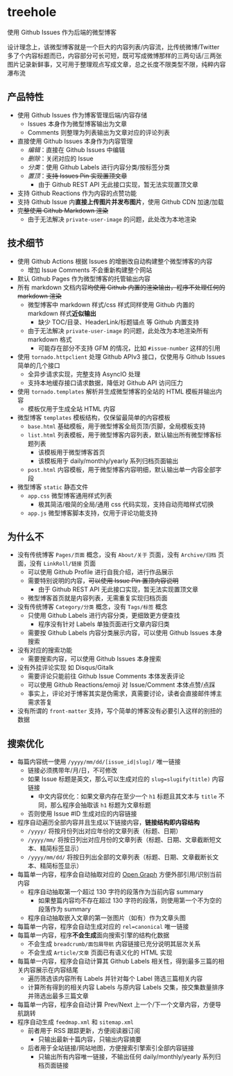 # treehole

使用 Github Issues 作为后端的微型博客

设计理念上，该微型博客就是一个巨大的内容列表/内容流，比传统微博/Twitter 多了个内容标题而已，内容部分可长可短，既可写成微博那样的三两句话/三两张图片记录新鲜事，又可用于整理观点写成文章，总之长度不限类型不限，纯粹内容瀑布流


## 产品特性

- 使用 Github Issues 作为博客管理后端/内容存储
    - Issues 本身作为微型博客输出为文章
    - Comments 则整理为列表输出为文章对应的评论列表
- 直接使用 Github Issues 本身作为内容管理
    - _编辑_：直接在 Github Issues 中编辑
    - _删除_：关闭对应的 Issue
    - _分类_：使用 Github Labels 进行内容分类/按标签分类
    - _置顶_：~~支持 Issues Pin 实现置顶文章~~
        - 由于 Github REST API 无此接口实现，暂无法实现置顶文章
- 支持 Github Reactions 作为内容的点赞功能
- 支持 Github Issue 内**直接上传图片并发布图片**，使用 Github CDN 加速/加载
- ~~完整使用 Github Markdown 渲染~~
    - 由于无法解决 `private-user-image` 的问题，此处改为本地渲染


## 技术细节

- 使用 Github Actions 根据 Issues 的增删改自动构建整个微型博客的内容
    - 增加 Issue Comments 不会重新构建整个网站
- 默认 Github Pages 作为微型博客的托管输出内容
- 所有 markdown 文档内容~~均使用 Github 内置的渲染输出，程序不处理任何的 markdown 渲染~~
    - 微型博客中 markdown 样式/css 样式同样使用 Github 内置的 markdown 样式**近似输出**
        - 缺少 TOC/目录、HeaderLink/标题锚点 等 Github 内置支持
    - 由于无法解决 `private-user-image` 的问题，此处改为本地渲染所有 markdown 格式
        - 可能存在部分不支持 GFM 的情况，比如 `#issue-number` 这样的引用
- 使用 `tornado.httpclient` 处理 Github APIv3 接口，仅使用与 Github Issues 简单的几个接口
    - 全异步请求实现，完整支持 AsyncIO 处理
    - 支持本地缓存接口请求数据，降低对 Github API 访问压力
- 使用 `tornado.templates` 解析并生成微型博客的全站的 HTML 模板并输出内容
    - 模板仅用于生成全站 HTML 内容
- 微型博客 `templates` 模板结构，仅保留最简单的内容模板
    - `base.html` 基础模板，用于微型博客全局页顶/页脚，全局模板支持
    - `list.html` 列表模板，用于微型博客内容列表，默认输出所有微型博客标题列表
        - 该模板用于微型博客首页
        - 该模板用于 daily/monthly/yearly 系列归档页面输出
    - `post.html` 内容模板，用于微型博客内容明细，默认输出单一内容全部字段
- 微型博客 `static` 静态文件
    - `app.css` 微型博客通用样式列表
        - 极其简洁/极简的全局/通用 css 代码实现，支持自动亮暗样式切换
    - `app.js` 微型博客脚本支持，仅用于评论功能支持


## 为什么不

- 没有传统博客 `Pages/页面` 概念，没有 `About/关于` 页面，没有 `Archive/归档` 页面，没有 `LinkRoll/链接` 页面
    - 可以使用 Github Profile 进行自我介绍，进行作品展示
    - 需要特别说明的内容，~~可以使用 Issue Pin 置顶内容说明~~
        - 由于 Github REST API 无此接口实现，暂无法实现置顶文章
    - 微型博客首页就是内容列表，无需重复实现归档页面
- 没有传统博客 `Category/分类` 概念，没有 `Tags/标签` 概念
    - 只使用 Github Labels 进行内容分类，更细致更方便查找
        - 程序没有针对 Labels 单独页面进行文章内容归类
    - 需要按 Github Labels 内容分类展示内容，可以使用 Github Issues 本身搜索
- 没有对应的搜索功能
    - 需要搜索内容，可以使用 Github Issues 本身搜索
- 没有外挂评论实现 如 Disqus/Gitalk 
    - 需要评论只能前往 Github Issue Comments 本体发表评论
    - 可以使用 Github Reactions/emoji 对 Issue/Comment 本体点赞/点踩
    - 事实上，评论对于博客其实是伪需求，真需要讨论，读者会直接邮件博主需求答复
- 没有所谓的 `front-matter` 支持，写个简单的博客没有必要引入这样的别扭的数据


## 搜索优化

- 每篇内容统一使用 `/yyyy/mm/dd/[issue_id|slug]/` 唯一链接
    - 链接必须携带年/月/日，不可修改
    - 如果 Issue 标题是英文，那么可以生成对应的 `slug=slugify(title)` 内容链接
        - 中文内容优化：如果文章内存在至少一个 `h1` 标题且其文本与 `title` 不同，那么程序会抽取该 `h1` 标题为文章标题
    - 否则使用 Issue #ID 生成对应的内容链接
- 程序自动遍历全部内容并且生成以下链接内容，**链接结构即内容结构**
    - `/yyyy/` 将按月份列出对应年份的文章列表（标题、日期）
    - `/yyyy/mm/` 将按日列出对应月份的文章列表（标题、日期、文章截断短文本、精简标签显示）
    - `/yyyy/mm/dd/` 将按日列出全部的文章列表（标题、日期、文章截断长文本、精简标签显示）
- 每篇单一内容，程序会自动抽取对应的 [Open Graph](https://ogp.me) 方便外部引用/识别当前内容
    - 程序自动抽取第一个超过 130 字符的段落作为当前内容 summary
        - 如果整篇内容均不存在超过 130 字符的段落，则使用第一个不为空的段落作为 summary
    - 程序自动抽取嵌入文章的第一张图片（如有）作为文章头图
- 每篇单一内容，程序会自动生成对应的 `rel=canonical` 唯一链接
- 每篇单一内容，程序**不会生成**面向搜索引擎的结构化数据
    - 不会生成 `breadcrumb/面包屑导航` 内容链接已充分说明其层次关系
    - 不会生成 `Article/文章` 页面已有语义化的 HTML 实现
- 每篇单一内容，程序会自动计算其 Github Labels 相关性，得到最多三篇的相关内容展示在内容结尾
    - 遍历筛选该内容所有 Labels 并针对每个 Label 筛选三篇相关内容
    - 计算所有得到的相关内容 Labels 与原内容 Labels 交集，按交集数量排序并筛选出最多三篇文章
- 每篇单一内容，程序会自动计算 Prev/Next 上一个/下一个文章内容，方便导航跳转
- 程序自动生成 `feedmap.xml` 和 `sitemap.xml`
    - 前者用于 RSS 跟踪更新，方便阅读器订阅
        - 只输出最新十篇内容，只输出内容摘要
    - 后者用于全站链接/网站地图，方便搜索引擎索引全部内容链接
        - 只输出所有内容唯一链接，不输出任何 daily/monthly/yearly 系列归档页面链接


